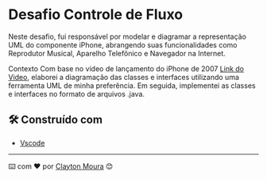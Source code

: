 # Desafio Controle de Fluxo

Neste desafio, fui responsável por modelar e diagramar a representação UML do componente iPhone, abrangendo suas funcionalidades como Reprodutor Musical, Aparelho Telefônico e Navegador na Internet.

Contexto
Com base no vídeo de lançamento do iPhone de 2007 [Link do Video](https://www.youtube.com/watch?v=9ou608QQRq8), elaborei a diagramação das classes e interfaces utilizando uma ferramenta UML de minha preferência. Em seguida, implementei as classes e interfaces no formato de arquivos .java.

## 🛠️ Construído com

* [Vscode](https://code.visualstudio.com/) 

---
⌨️ com ❤️ por [Clayton Moura](https://github.com/claytonmoura) 😊